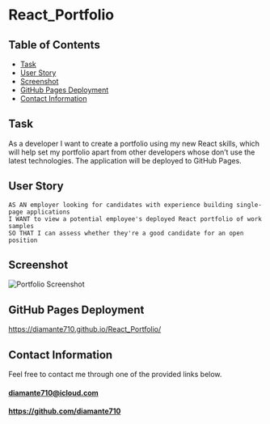 # React_Portfolio

## Table of Contents

* [Task](#Task)
* [User Story](#User-Story)
* [Screenshot](#Screenshot)
* [GitHub Pages Deployment](#GitHub-Pages-Deployment)
* [Contact Information](#Contact-Information)

## <a name="Task"></a>Task

As a developer I want to create a portfolio using my new React skills, which will help set my portfolio apart from other developers whose don’t use the latest technologies. The application will be deployed to GitHub Pages.

## <a name="User Story"></a>User Story

```
AS AN employer looking for candidates with experience building single-page applications
I WANT to view a potential employee's deployed React portfolio of work samples
SO THAT I can assess whether they're a good candidate for an open position
```

## <a name="Screenshot"></a>Screenshot

![Portfolio Screenshot](https://github.com/Diamante710/React_Portfolio/assets/120080703/f6052158-d3d1-4768-a58c-b8034c257c01)

## <a name="GitHub Pages Deployment"></a>GitHub Pages Deployment

https://diamante710.github.io/React_Portfolio/

## <a name="Contact Information"></a>Contact Information

Feel free to contact me through one of the provided links below.
#### diamante710@icloud.com
#### https://github.com/diamante710